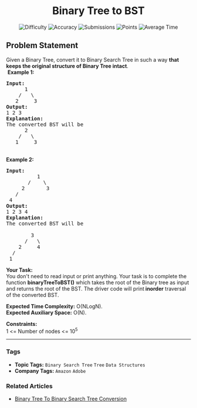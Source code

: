 <h1 align="center">Binary Tree to BST</h1>

<p align="center">
  <img alt="Difficulty" title="Difficulty" src="https://custom-icon-badges.demolab.com/badge/Difficulty: Easy-1F222E?style=for-the-badge&logoColor=white&logo=fire"/>
  <img alt="Accuracy" title="Accuracy" src="https://custom-icon-badges.demolab.com/badge/Accuracy: 60.75%25-1F222E?style=for-the-badge&logoColor=white&logo=target"/>
  <img alt="Submissions" title="Submissions" src="https://custom-icon-badges.demolab.com/badge/Submissions: 80K+-1F222E?style=for-the-badge&logoColor=white&logo=repo"/>
  <img alt="Points" title="Points" src="https://custom-icon-badges.demolab.com/badge/Points: 2-1F222E?style=for-the-badge&logoColor=white&logo=award"/>
  <img alt="Average Time" title="Average Time" src="https://custom-icon-badges.demolab.com/badge/Average%20Time: N/A-1F222E?style=for-the-badge&logoColor=white&logo=clock"/>
</p>

## Problem Statement

Given a Binary Tree, convert it to Binary Search Tree in such a way <b>that keeps the original structure of Binary Tree intact</b>.<br> <b>Example 1:</b>

<pre><b>Input:
      </b>1
    /   \
<b>   </b>2     3<b>
Output: <br></b>1 2 3<br><b>Explanation:</b><br>The converted BST will be <br>      2<br>    /   \<br>   1     3</pre>

<br><b>Example 2:</b>

<pre><b>Input:
</b>          1
       /    \
     2       3
   /        
 4       <b>
Output: <br></b>1 2 3 4<b>
Explanation:
</b>The converted BST will be

        3
      /   \
    2     4
  /
 1
</pre>

<b>Your Task:</b><br>You don't need to read input or print anything. Your task is to complete the function <b>binaryTreeToBST()</b> which takes the root of the Binary tree as input and returns the root of the BST. The driver code will print<b> inorder</b> traversal of the converted BST.

<b>Expected Time Complexity:</b> O(NLogN).<br><b>Expected Auxiliary Space:</b> O(N).

<b>Constraints:</b><br>1 <= Number of nodes <= 10<sup>5</sup>


<hr>

### Tags
- **Topic Tags:** `Binary Search Tree` `Tree` `Data Structures`
- **Company Tags:** `Amazon` `Adobe`

### Related Articles
- [Binary Tree To Binary Search Tree Conversion](https://www.geeksforgeeks.org/binary-tree-to-binary-search-tree-conversion/)
